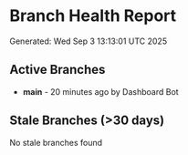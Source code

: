 # Branch Health Report
Generated: Wed Sep  3 13:13:01 UTC 2025

## Active Branches
- **main** - 20 minutes ago by Dashboard Bot

## Stale Branches (>30 days)
No stale branches found

